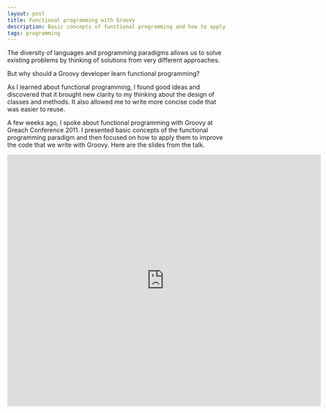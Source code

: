 ```yaml
---
layout: post
title: Functional programming with Groovy
description: Basic concepts of functional programming and how to apply them with Groovy.
tags: programming
---
```


The diversity of languages and programming paradigms allows us to solve
existing problems by thinking of solutions from very different approaches.

But why should a Groovy developer learn functional programming?

As I learned about functional programming, I found good ideas and discovered
that it brought new clarity to my thinking about the design of classes and
methods. It also allowed me to write more concise code that was easier to reuse.

A few weeks ago, I spoke about functional programming with Groovy at
Greach Conference 2011. I presented basic concepts of the functional programming
paradigm and then focused on how to apply them to improve the code that we
write with Groovy. Here are the slides from the talk.

<div class="iframe-container iframe-579">
  <iframe src="https://www.slideshare.net/slideshow/embed_code/10041168"
  width="720" height="579" frameborder="0" marginwidth="0" marginheight="0"
  scrolling="no"></iframe>
</div>

